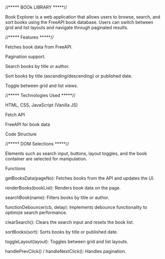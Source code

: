 //***** BOOk LIBRARY *****//

Book Explorer is a web application that allows users to browse, search, and sort books using the FreeAPI book database. Users can switch between grid and list layouts and navigate through paginated results.

//***** Features *****//

Fetches book data from FreeAPI.

Pagination support.

Search books by title or author.

Sort books by title (ascending/descending) or published date.

Toggle between grid and list views.


//***** Technologies Used *****//

HTML, CSS, JavaScript (Vanilla JS)

Fetch API

FreeAPI for book data


Code Structure

//***** DOM Selections *****//

Elements such as search input, buttons, layout toggles, and the book container are selected for manipulation.

Functions

getBooksData(pageNo): Fetches books from the API and updates the UI.

renderBooks(bookList): Renders book data on the page.

searchBook(name): Filters books by title or author.

functionDebouncer(cb, delay): Implements debounce functionality to optimize search performance.

clearSearch(): Clears the search input and resets the book list.

sortBooks(sort): Sorts books by title or published date.

toggleLayout(layout): Toggles between grid and list layouts.

handlePrevClick() / handleNextClick(): Handles pagination.
